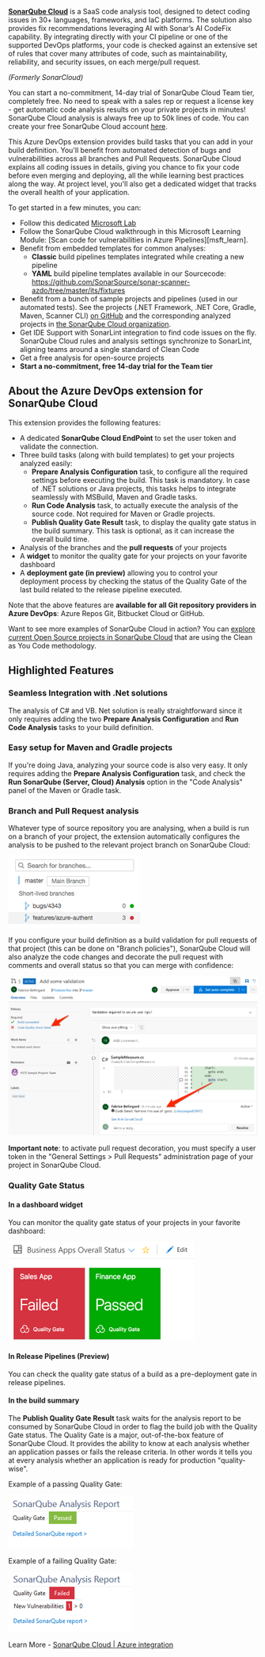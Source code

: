 **[SonarQube Cloud][sc]** is a SaaS code analysis tool, designed to detect coding issues in 30+ languages, frameworks, and IaC platforms. The solution also provides fix recommendations leveraging AI with Sonar’s AI CodeFix capability. By integrating directly with your CI pipeline or one of the supported DevOps platforms, your code is checked against an extensive set of rules that cover many attributes of code, such as maintainability, reliability, and security issues, on each merge/pull request.

_(Formerly SonarCloud)_

You can start a no-commitment, 14-day trial of SonarQube Cloud Team tier, completely free. No need to speak with a sales rep or request a license key - get automatic code analysis results on your private projects in minutes! SonarQube Cloud analysis is always free up to 50k lines of code. You can create your free SonarQube Cloud account [here][signup].

This Azure DevOps extension provides build tasks that you can add in your build definition. You'll benefit from automated detection of bugs and vulnerabilities across all branches and Pull Requests. SonarQube Cloud explains all coding issues in details, giving you chance to fix your code before even merging and deploying, all the while learning best practices along the way. At project level, you'll also get a dedicated widget that tracks the overall health of your application.

To get started in a few minutes, you can:

- Follow this dedicated [Microsoft Lab][getstarted]
- Follow the SonarQube Cloud walkthrough in this Microsoft Learning Module: [Scan code for vulnerabilities in Azure Pipelines][msft_learn].
- Benefit from embedded templates for common analyses:
  - **Classic** build pipelines templates integrated while creating a new pipeline
  - **YAML** build pipeline templates available in our Sourcecode: https://github.com/SonarSource/sonar-scanner-azdo/tree/master/its/fixtures
- Benefit from a bunch of sample projects and pipelines (used in our automated tests). See the projects (.NET Framework, .NET Core, Gradle, Maven, Scanner CLI) [on GitHub](./its/fixtures) and the corresponding analyzed projects in [the SonarQube Cloud organization](https://sonarcloud.io/organizations/sonarsource-sonar-scanner-azdo-it/projects?sort=analysis_date).
- Get IDE Support with SonarLint integration to find code issues on the fly. SonarQube Cloud rules and analysis settings synchronize to SonarLint, aligning teams around a single standard of Clean Code
- Get a free analysis for open-source projects
- **Start a no-commitment, free 14-day trial for the Team tier**

## About the Azure DevOps extension for SonarQube Cloud

This extension provides the following features:

- A dedicated **SonarQube Cloud EndPoint** to set the user token and validate the connection.
- Three build tasks (along with build templates) to get your projects analyzed easily:
  - **Prepare Analysis Configuration** task, to configure all the required settings before executing the build. This task is mandatory. In case of .NET solutions or Java projects, this tasks helps to integrate seamlessly with MSBuild, Maven and Gradle tasks.
  - **Run Code Analysis** task, to actually execute the analysis of the source code. Not required for Maven or Gradle projects.
  - **Publish Quality Gate Result** task, to display the quality gate status in the build summary. This task is optional, as it can increase the overall build time.
- Analysis of the branches and the **pull requests** of your projects
- A **widget** to monitor the quality gate for your projects on your favorite dashboard
- A **deployment gate (in preview)** allowing you to control your deployment process by checking the status of the Quality Gate of the last build related to the release pipeline executed.

Note that the above features are **available for all Git repository providers in Azure DevOps**: Azure Repos Git, Bitbucket Cloud or GitHub.

Want to see more examples of SonarQube Cloud in action? You can [explore current Open Source projects in SonarQube Cloud][opensource] that are using the Clean as You Code methodology.

## Highlighted Features

### Seamless Integration with .Net solutions

The analysis of C# and VB. Net solution is really straightforward since it only requires adding the two **Prepare Analysis Configuration** and **Run Code Analysis** tasks to your build definition.

### Easy setup for Maven and Gradle projects

If you're doing Java, analyzing your source code is also very easy. It only requires adding the **Prepare Analysis Configuration** task, and check the **Run SonarQube (Server, Cloud) Analysis** option in the "Code Analysis" panel of the Maven or Gradle task.

### Branch and Pull Request analysis

Whatever type of source repository you are analysing, when a build is run on a branch of your project, the extension automatically configures the analysis to be pushed to the relevant project branch on SonarQube Cloud:

![Branches](img/branches.png)

If you configure your build definition as a build validation for pull requests of that project (this can be done on "Branch policies"), SonarQube Cloud will also analyze the code changes and decorate the pull request with comments and overall status so that you can merge with confidence:

![PR-Decoration](img/pull-request-decoration.png)

**Important note**: to activate pull request decoration, you must specify a user token in the "General Settings > Pull Requests" administration page of your project in SonarQube Cloud.

### Quality Gate Status

#### In a dashboard widget

You can monitor the quality gate status of your projects in your favorite dashboard:

![Quality Gate Widget](img/widget.png)

#### In Release Pipelines (Preview)

You can check the quality gate status of a build as a pre-deployment gate in release pipelines.

#### In the build summary

The **Publish Quality Gate Result** task waits for the analysis report to be consumed by SonarQube Cloud in order to flag the build job with the Quality Gate status. The Quality Gate is a major, out-of-the-box feature of SonarQube Cloud. It provides the ability to know at each analysis whether an application passes or fails the release criteria. In other words it tells you at every analysis whether an application is ready for production "quality-wise".

Example of a passing Quality Gate:

![Passed Quality Gate](img/sq-analysis-report-passed.png)

Example of a failing Quality Gate:

![Failed Quality Gate](img/sq-analysis-report-failed.png)

Learn More - [SonarQube Cloud | Azure integration][learnmore]

[sc]: https://www.sonarsource.com/products/sonarcloud/?utm_medium=referral&utm_source=azure&utm_campaign=sc-product&utm_content=signup-sonarcloud-listing-x-x&utm_term=ww-psp-x
[signup]: https://www.sonarsource.com/products/sonarcloud/signup/?utm_medium=referral&utm_source=azure&utm_campaign=sc-signup&utm_content=signup-sonarcloud-listing-x-x&utm_term=ww-psp-x
[opensource]: https://sonarcloud.io/explore/projects?sort=-analysis_date?utm_medium=referral&utm_source=azure&utm_campaign=sc-signup&utm_content=signup-sonarcloud-listing-x-x&utm_term=ww-psp-x
[getstarted]: https://www.azuredevopslabs.com/labs/vstsextend/sonarcloud/
[learnmore]: https://www.sonarsource.com/products/sonarcloud/features/integrations/azure-integration-2/?utm_medium=referral&utm_source=azure&utm_campaign=sc-signup&utm_content=signup-sonarcloud-listing-x-x&utm_term=ww-psp-x
